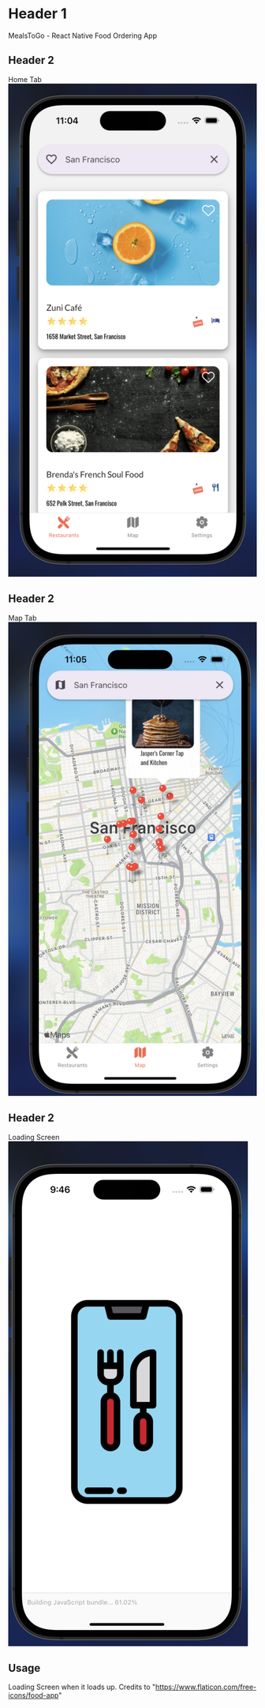 # Header 1
MealsToGo - React Native Food Ordering App


## Header 2
Home Tab
![Home Tab](./HomeTab.png)


## Header 2
Map Tab
![Alt Text](./MapTab.png)



## Header 2
Loading Screen 
![Loading Screen](./LoadingScreen.png)

## Usage
Loading Screen when it loads up.
Credits to "https://www.flaticon.com/free-icons/food-app"

